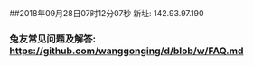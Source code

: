##2018年09月28日07时12分07秒 新址: 142.93.97.190
### 兔友常见问题及解答: https://github.com/wanggonging/d/blob/w/FAQ.md
